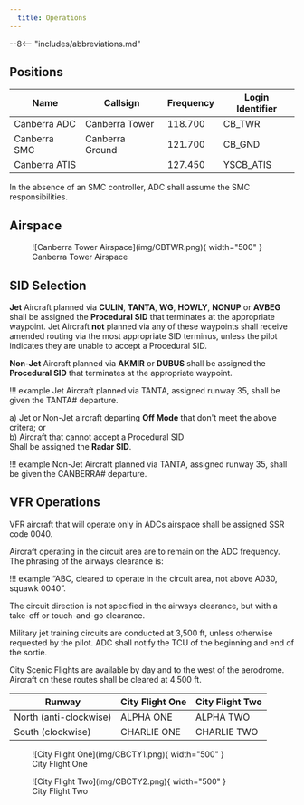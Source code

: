 ```yaml
---
  title: Operations
---
```


--8<-- "includes/abbreviations.md"

## Positions

| Name               | Callsign       | Frequency        | Login Identifier                         |
| ------------------ | -------------- | ---------------- | ---------------------------------------- |
| Canberra ADC    | Canberra Tower   | 118.700          | CB_TWR                                   |
| Canberra SMC    | Canberra Ground  | 121.700          | CB_GND                                   |
| Canberra ATIS        |                | 127.450         | YSCB_ATIS                                |

In the absence of an SMC controller, ADC shall assume the SMC responsibilities.
## Airspace

<figure markdown>
![Canberra Tower Airspace](img/CBTWR.png){ width="500" }
  <figcaption>Canberra Tower Airspace</figcaption>
</figure>

## SID Selection

**Jet** Aircraft planned via **CULIN**, **TANTA**, **WG**, **HOWLY**, **NONUP** or **AVBEG** shall be assigned the **Procedural SID** that terminates at the appropriate waypoint. Jet Aircraft **not** planned via any of these waypoints shall receive amended routing via the most appropriate SID terminus, unless the pilot indicates they are unable to accept a Procedural SID.

**Non-Jet** Aircraft planned via **AKMIR** or **DUBUS** shall be assigned the **Procedural SID** that terminates at the appropriate waypoint.

!!! example
    Jet Aircraft planned via TANTA, assigned runway 35, shall be given the TANTA# departure.

a) Jet or Non-Jet aircraft departing **Off Mode** that don't meet the above critera; or   
b) Aircraft that cannot accept a Procedural SID  
Shall be assigned the **Radar SID**.

!!! example
    Non-Jet Aircraft planned via TANTA, assigned runway 35, shall be given the CANBERRA# departure.

## VFR Operations

VFR aircraft that will operate only in ADCs airspace shall be assigned SSR code 0040.

Aircraft operating in the circuit area are to remain on the ADC frequency. The phrasing of the airways clearance is:

!!! example
    “ABC, cleared to operate in the circuit area, not above A030, squawk 0040”.

The circuit direction is not specified in the airways clearance, but with a take-off or touch-and-go clearance.

Military jet training circuits are conducted at 3,500 ft, unless otherwise requested by the pilot. ADC shall notify the TCU of the beginning and end of the sortie.

City Scenic Flights are available by day and to the west of the aerodrome. Aircraft on these routes shall be cleared at 4,500 ft.

| Runway              | City Flight One      | City Flight Two       |
| ------------------ | -------------- | ---------------- | 
| North (anti-clockwise)    | ALPHA ONE   | ALPHA TWO         | 
| South (clockwise)  | CHARLIE ONE  | CHARLIE TWO          | 

<figure markdown>
![City Flight One](img/CBCTY1.png){ width="500" }
  <figcaption>City Flight One</figcaption>
</figure>

<figure markdown>
![City Flight Two](img/CBCTY2.png){ width="500" }
  <figcaption>City Flight Two</figcaption>
</figure>